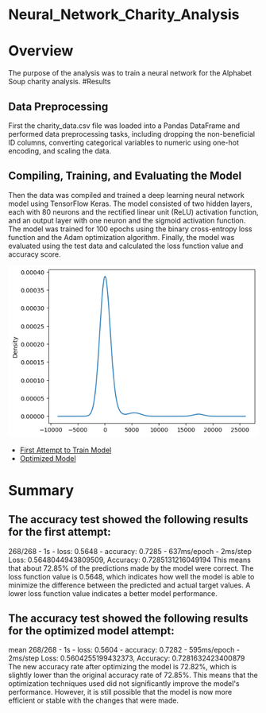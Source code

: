# Neural_Network_Charity_Analysis
# Overview 
The purpose of the analysis was to train a neural network for the Alphabet Soup charity analysis. 
#Results
## Data Preprocessing  
First the charity_data.csv file was loaded into a Pandas DataFrame and performed data preprocessing tasks, including dropping the non-beneficial ID columns, converting categorical variables to numeric using one-hot encoding, and scaling the data.

## Compiling, Training, and Evaluating the Model 
Then the data was compiled and trained a deep learning neural network model using TensorFlow Keras. The model consisted of two hidden layers, each with 80 neurons and the rectified linear unit (ReLU) activation function, and an output layer with one neuron and the sigmoid activation function. The model was trained for 100 epochs using the binary cross-entropy loss function and the Adam optimization algorithm. Finally, the model was evaluated using the test data and calculated the loss function value and accuracy score.

![Visualize the value counts of CLASSIFICATION](https://github.com/aahudson/Neural_Network_Charity_Analysis/blob/main/Resources/Classification_Counts_Density.png)
- [First Attempt to Train Model](https://github.com/aahudson/Neural_Network_Charity_Analysis/blob/main/AlphabetSoupCharity.ipynb)
- [Optimized Model](https://github.com/aahudson/Neural_Network_Charity_Analysis/blob/main/OptimizedAlphabetSoupCharity.ipynb)
# Summary 
## The accuracy test showed the following results for the first attempt: 
268/268 - 1s - loss: 0.5648 - accuracy: 0.7285 - 637ms/epoch - 2ms/step
Loss: 0.5648044943809509, Accuracy: 0.7285131216049194
This means that about 72.85% of the predictions made by the model were correct. The loss function value is 0.5648, which indicates how well the model is able to minimize the difference between the predicted and actual target values. A lower loss function value indicates a better model performance.
## The accuracy test showed the following results for the optimized model attempt: 
mean 268/268 - 1s - loss: 0.5604 - accuracy: 0.7282 - 595ms/epoch - 2ms/step
Loss: 0.5604255199432373, Accuracy: 0.7281632423400879
The new accuracy rate after optimizing the model is 72.82%, which is slightly lower than the original accuracy rate of 72.85%. This means that the optimization techniques used did not significantly improve the model's performance. However, it is still possible that the model is now more efficient or stable with the changes that were made.
